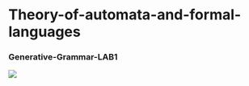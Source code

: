 # Theory-of-automata-and-formal-languages
<h3> Generative-Grammar-LAB1</h3>
<img src="[https://github.com/Serveresty/Theory-of-automata-and-formal-languages/blob/main/resultsPNG/Screenshot_1.png](https://github.com/Serveresty/Theory-of-automata-and-formal-languages/blob/main/Generative-grammar-lab1/resultsPNG/Screenshot_1.png)https://github.com/Serveresty/Theory-of-automata-and-formal-languages/blob/main/Generative-grammar-lab1/resultsPNG/Screenshot_1.png">
